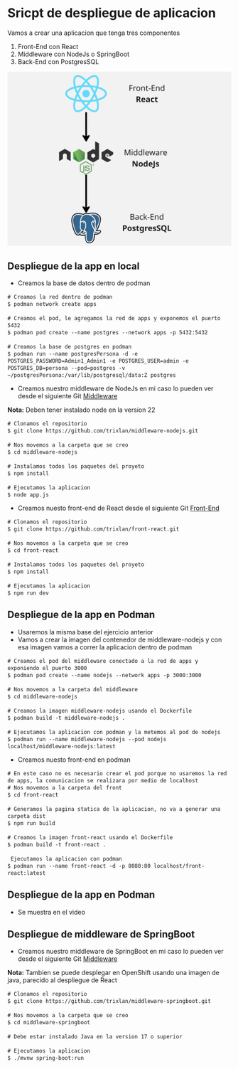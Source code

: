 # Sricpt de despliegue de aplicacion

Vamos a crear una aplicacion que tenga tres componentes
1. Front-End con React
2. Middleware con NodeJs o SpringBoot
3. Back-End con PostgresSQL

![Diagrama MVC](MVC.jpg "Diagrama MVC")

## Despliegue de la app en local

- Creamos la base de datos dentro de podman
```shell
# Creamos la red dentro de podman
$ podman network create apps

# Creamos el pod, le agregamos la red de apps y exponemos el puerto 5432
$ podman pod create --name postgres --network apps -p 5432:5432

# Creamos la base de postgres en podman
$ podman run --name postgresPersona -d -e POSTGRES_PASSWORD=Admin1_Admin1 -e POSTGRES_USER=admin -e POSTGRES_DB=persona --pod=postgres -v ~/postgresPersona:/var/lib/postgresql/data:Z postgres
```
- Creamos nuestro middleware de NodeJs en mi caso lo pueden ver desde el siguiente Git
[Middleware](https://github.com/trixlan/middleware-nodejs.git)

**Nota:** Deben tener instalado node en la version 22
```shell
# Clonamos el repositorio
$ git clone https://github.com/trixlan/middleware-nodejs.git

# Nos movemos a la carpeta que se creo
$ cd middleware-nodejs

# Instalamos todos los paquetes del proyeto 
$ npm install

# Ejecutamos la aplicacion
$ node app.js
```
- Creamos nuesto front-end de React desde el siguiente Git
[Front-End](https://github.com/trixlan/front-react.git)

```shell
# Clonamos el repositorio
$ git clone https://github.com/trixlan/front-react.git

# Nos movemos a la carpeta que se creo
$ cd front-react

# Instalamos todos los paquetes del proyeto 
$ npm install

# Ejecutamos la aplicacion
$ npm run dev
```

## Despliegue de la app en Podman

- Usaremos la misma base del ejercicio anterior
- Vamos a crear la imagen del contenedor de middleware-nodejs y con esa imagen vamos a correr la aplicacion dentro de podman

```shell
# Creamos el pod del middleware conectado a la red de apps y exponiendo el puerto 3000
$ podman pod create --name nodejs --network apps -p 3000:3000

# Nos movemos a la carpeta del middleware
$ cd middleware-nodejs

# Creamos la imagen middleware-nodejs usando el Dockerfile
$ podman build -t middleware-nodejs .

# Ejecutamos la aplicacion con podman y la metemos al pod de nodejs
$ podman run --name middleware-nodejs --pod nodejs  localhost/middleware-nodejs:latest
```
- Creamos nuesto front-end en podman

```shell
# En este caso no es necesario crear el pod porque no usaremos la red de apps, la comunicacion se realizara por medio de localhost
# Nos movemos a la carpeta del front
$ cd front-react

# Generamos la pagina statica de la aplicacion, no va a generar una carpeta dist
$ npm run build

# Creamos la imagen front-react usando el Dockerfile
$ podman build -t front-react .

 Ejecutamos la aplicacion con podman
$ podman run --name front-react -d -p 8080:80 localhost/front-react:latest
```

## Despliegue de la app en Podman

- Se muestra en el video

## Despliegue de middleware de SpringBoot

- Creamos nuestro middleware de SpringBoot en mi caso lo pueden ver desde el siguiente Git
[Middleware](https://github.com/trixlan/middleware-springboot.git)

**Nota:** Tambien se puede desplegar en OpenShift usando una imagen de java, parecido al despliegue de React
```shell
# Clonamos el repositorio
$ git clone https://github.com/trixlan/middleware-springboot.git

# Nos movemos a la carpeta que se creo
$ cd middleware-springboot

# Debe estar instalado Java en la version 17 o superior

# Ejecutamos la aplicacion
$ ./mvnw spring-boot:run
```